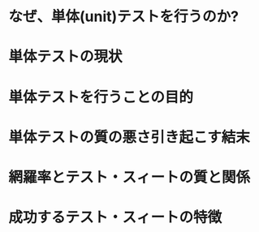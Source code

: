 なぜ、単体(unit)テストを行うのか?
=====

# 単体テストの現状

# 単体テストを行うことの目的

# 単体テストの質の悪さ引き起こす結末

# 網羅率とテスト・スィートの質と関係

# 成功するテスト・スィートの特徴